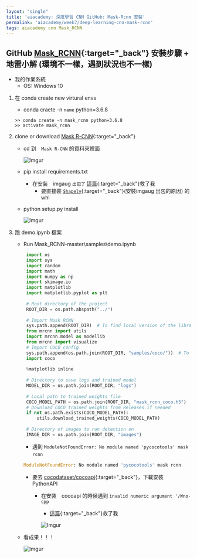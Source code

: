 ```yaml
---
layout: "single"
title: 'aiacademy: 深度學習 CNN GitHub: Mask-Rcnn 安裝'
permalink: 'aiacademy/week7/deep-learning-cnn-mask-rcnn'
tags: aiacademy cnn Mask_RCNN
---
```


## GitHub [Mask_RCNN](https://github.com/matterport/Mask_RCNN){:target="_back"} 安裝步驟 + 地雷小解 (環境不一樣，遇到狀況也不一樣)

- 我的作業系統
   - OS: Windows 10


1. 在 conda create new virtural envs

   - conda craete -n `name` python=3.6.8

   ~~~
   >> conda create -n mask_rcnn python=3.6.8
   >> activate mask_rcnn 
   ~~~
   
2. clone or download [Mask R-CNN](https://github.com/matterport/Mask_RCNN){:target="_back"}

   - cd 到　`Mask R-CNN` 的資料夾裡面

      ![Imgur](https://i.imgur.com/7Y4gcvx.jpg)

   
   - pip install requirements.txt

      - 在安裝　imgaug `出包了` [這篇](http://tn00343140a.pixnet.net/blog/post/278257384-win-10%E5%AE%89%E8%A3%9Dimgaug%E7%99%BC%E7%94%9F%E9%8C%AF%E8%AA%A4){:target="_back"}救了我
         - 要直接裝 [`Shapely`](https://www.lfd.uci.edu/~gohlke/pythonlibs/#shapely){:target="_back"}(安裝imgaug 出包的原因) 的 whl

   - python setup.py install 

      ![Imgur](https://i.imgur.com/zVBpUMK.jpg)

3. 跑 demo.ipynb 檔案

   - Run Mask_RCNN-master\samples\demo.ipynb

      ~~~python
       import os
       import sys
       import random
       import math
       import numpy as np
       import skimage.io
       import matplotlib
       import matplotlib.pyplot as plt
       
       # Root directory of the project
       ROOT_DIR = os.path.abspath("../")
       
       # Import Mask RCNN
       sys.path.append(ROOT_DIR)  # To find local version of the library
       from mrcnn import utils
       import mrcnn.model as modellib
       from mrcnn import visualize
       # Import COCO config
       sys.path.append(os.path.join(ROOT_DIR, "samples/coco/"))  # To find local version
       import coco
       
       %matplotlib inline 
       
       # Directory to save logs and trained model
       MODEL_DIR = os.path.join(ROOT_DIR, "logs")
       
       # Local path to trained weights file
       COCO_MODEL_PATH = os.path.join(ROOT_DIR, "mask_rcnn_coco.h5")
       # Download COCO trained weights from Releases if needed
       if not os.path.exists(COCO_MODEL_PATH):
           utils.download_trained_weights(COCO_MODEL_PATH)
       
       # Directory of images to run detection on
       IMAGE_DIR = os.path.join(ROOT_DIR, "images")
      ~~~


      - 遇到 `ModuleNotFoundError: No module named 'pycocotools' mask rcnn`
      　　　
      ~~~python
      ModuleNotFoundError: No module named 'pycocotools' mask rcnn
      ~~~

        - 要去 [cocodataset/cocoapi](https://github.com/cocodataset/cocoapi){:target="_back"}，下載安裝　PythonAPI

           - 在安裝　cocoapi 的時候遇到 `invalid numeric argument '/Wno-cpp`
              - [這篇](https://github.com/cocodataset/cocoapi/issues/51){:target="_back"}救了我

              ![Imgur](https://i.imgur.com/HGPwthA.jpg)

    
   - 看成果！！！

      ![Imgur](https://i.imgur.com/ENlRUf9.jpg)